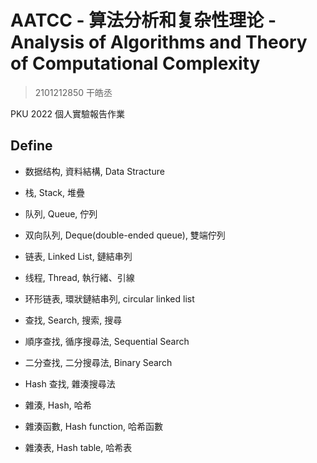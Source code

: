 # AATCC - 算法分析和复杂性理论 - Analysis of Algorithms and Theory of Computational Complexity

> 2101212850 干皓丞

PKU 2022 個人實驗報告作業


## Define

- 数据结构, 資料結構, Data Stracture

- 栈, Stack, 堆疊

- 队列, Queue, 佇列

- 双向队列, Deque(double-ended queue), 雙端佇列

- 链表, Linked List, 鏈結串列

- 线程, Thread, 執行緒、引線

- 环形链表, 環狀鏈結串列, circular linked list

- 查找, Search, 搜索, 搜尋

- 順序查找, 循序搜尋法, Sequential Search

- 二分查找, 二分搜尋法, Binary Search

- Hash 查找, 雜湊搜尋法

- 雜湊, Hash, 哈希

- 雜湊函數, Hash function, 哈希函數

- 雜湊表, Hash table, 哈希表